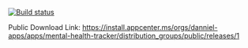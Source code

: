 [![Build status](https://build.appcenter.ms/v0.1/apps/588e094c-0041-44f2-aba5-5b894d1c2034/branches/main/badge)](https://appcenter.ms)

Public Download Link: https://install.appcenter.ms/orgs/danniel-apps/apps/mental-health-tracker/distribution_groups/public/releases/1

